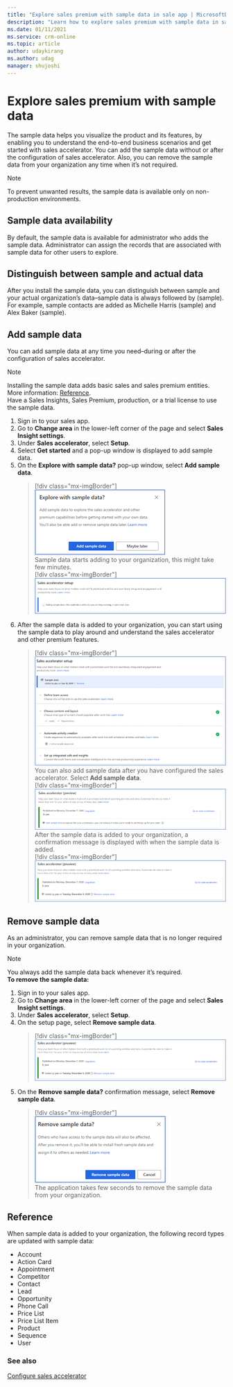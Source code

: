 ```yaml
---
title: "Explore sales premium with sample data in sale app | MicrosoftDocs"
description: "Learn how to explore sales premium with sample data in sale app."
ms.date: 01/11/2021
ms.service: crm-online
ms.topic: article
author: udaykirang
ms.author: udag
manager: shujoshi
---
```


# Explore sales premium with sample data    

The sample data helps you visualize the product and its features, by enabling you to understand the end-to-end business scenarios and get started with sales accelerator. You can add the sample data without or after the configuration of sales accelerator. Also, you can remove the sample data from your organization any time when it’s not required. 

>[!NOTE]
>To prevent unwanted results, the sample data is available only on non-production environments. 

## Sample data availability    
By default, the sample data is available for administrator who adds the sample data. Administrator can assign the records that are associated with sample data for other users to explore.     

## Distinguish between sample and actual data  
After you install the sample data, you can distinguish between sample and your actual organization’s data–sample data is always followed by (sample). For example, sample contacts are added as Michelle Harris (sample) and Alex Baker (sample).     

## Add sample data    
You can add sample data at any time you need–during or after the configuration of sales accelerator.    
>[!NOTE]
>Installing the sample data adds basic sales and sales premium entities. More information: [Reference](#reference).     
Have a Sales Insights, Sales Premium, production, or a trial license to use the sample data.

1.	Sign in to your sales app.   
2.	Go to **Change area** in the lower-left corner of the page and select **Sales Insight settings**.    
3.	Under **Sales accelerator**, select **Setup**.    
4.	Select **Get started** and a pop-up window is displayed to add sample data.    
5.	On the **Explore with sample data?** pop-up window, select **Add sample data**.    
    > [!div class="mx-imgBorder"]
    > ![Select add sample data](media/sample-data-popup.png "Select add sample data")   
    Sample data starts adding to your organization, this might take few minutes.   
    > [!div class="mx-imgBorder"]
    > ![Progress of sample data installation](media/sample-data-installation-progress.png "Progress of sample data installation")     
6.	After the sample data is added to your organization, you can start using the sample data to play around and understand the sales accelerator and other premium features.   
    > [!div class="mx-imgBorder"]
    > ![Confirmation message that sample data is added](media/sample-data-confirmation-message.png "Confirmation message that sample data is added")     
    You can also add sample data after you have configured the sales accelerator. Select **Add sample data**.     
    > [!div class="mx-imgBorder"]
    > ![Add sample data later](media/sample-data-add-later.png "Add sample data later")    
    After the sample data is added to your organization, a confirmation message is displayed with when the sample data is added.    
    > [!div class="mx-imgBorder"]
    > ![Confirmation message of sample data added later](media/sample-data-add-later-confirmation-message.png "Confirmation message of sample data added later")    

## Remove sample data   
As an administrator, you can remove sample data that is no longer required in your organization.     
>[!NOTE]
>You always add the sample data back whenever it’s required.    
**To remove the sample data:**    
1. Sign in to your sales app.   
2. Go to **Change area** in the lower-left corner of the page and select **Sales Insight settings**.    
3. Under **Sales accelerator**, select **Setup**.    
4.	On the setup page, select **Remove sample data**.    
    > [!div class="mx-imgBorder"]
    > ![Remove sample data](media/sample-data-remove.png "Remove sample data")       
5.	On the **Remove sample data?** confirmation message, select **Remove sample data**.   
    > [!div class="mx-imgBorder"]
    > ![Confirmation message to remove sample data](media/sample-data-remove-confirmation-message.png "Confirmation message to remove sample data")     
    The application takes few seconds to remove the sample data from your organization.    

## Reference    
When sample data is added to your organization, the following record types are updated with sample data:      
-	Account
-	Action Card
-	Appointment
-	Competitor
-	Contact
-	Lead
-	Opportunity
-	Phone Call
-	Price List
-	Price List Item
-	Product
-	Sequence
-	User
    
### See also

[Configure sales accelerator](enable-configure-sales-accelerator.md)
